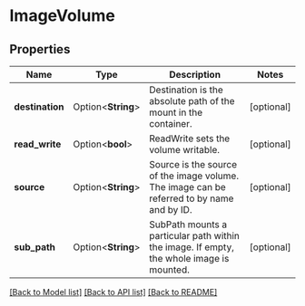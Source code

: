 # ImageVolume

## Properties

Name | Type | Description | Notes
------------ | ------------- | ------------- | -------------
**destination** | Option<**String**> | Destination is the absolute path of the mount in the container. | [optional]
**read_write** | Option<**bool**> | ReadWrite sets the volume writable. | [optional]
**source** | Option<**String**> | Source is the source of the image volume.  The image can be referred to by name and by ID. | [optional]
**sub_path** | Option<**String**> | SubPath mounts a particular path within the image. If empty, the whole image is mounted. | [optional]

[[Back to Model list]](../README.md#documentation-for-models) [[Back to API list]](../README.md#documentation-for-api-endpoints) [[Back to README]](../README.md)


